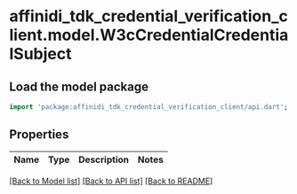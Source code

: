 # affinidi_tdk_credential_verification_client.model.W3cCredentialCredentialSubject

## Load the model package

```dart
import 'package:affinidi_tdk_credential_verification_client/api.dart';
```

## Properties

| Name | Type | Description | Notes |
| ---- | ---- | ----------- | ----- |

[[Back to Model list]](../README.md#documentation-for-models) [[Back to API list]](../README.md#documentation-for-api-endpoints) [[Back to README]](../README.md)
